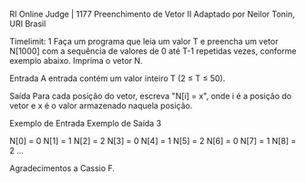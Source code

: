 RI Online Judge | 1177
Preenchimento de Vetor II
Adaptado por Neilor Tonin, URI  Brasil

Timelimit: 1
Faça um programa que leia um valor T e preencha um vetor N[1000] com a sequência de valores de 0 até T-1 repetidas vezes, conforme exemplo abaixo. Imprima o vetor N.

Entrada
A entrada contém um valor inteiro T (2 ≤ T ≤ 50).

Saída
Para cada posição do vetor, escreva "N[i] = x", onde i é a posição do vetor e x é o valor armazenado naquela posição.

Exemplo de Entrada	Exemplo de Saída
3

N[0] = 0
N[1] = 1
N[2] = 2
N[3] = 0
N[4] = 1
N[5] = 2
N[6] = 0
N[7] = 1
N[8] = 2
...

Agradecimentos a Cassio F.